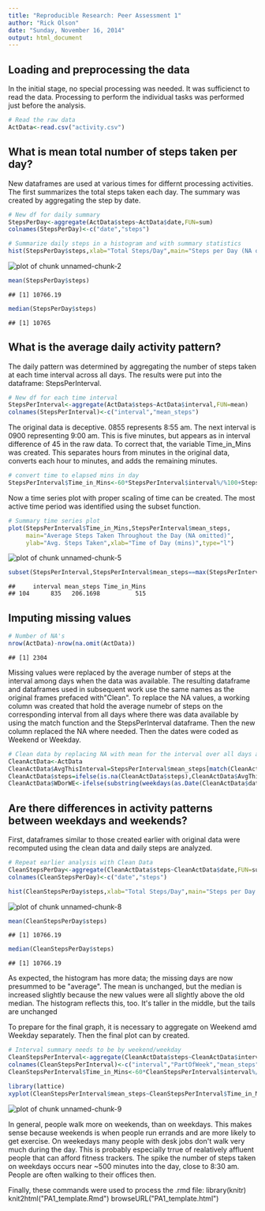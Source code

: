 ```yaml
---
title: "Reproducible Research: Peer Assessment 1"
author: "Rick Olson"
date: "Sunday, November 16, 2014"
output: html_document
---
```



## Loading and preprocessing the data
In the initial stage, no special processing was needed.  It was sufficienct to read the data. Processing to perform the individual tasks was performed just before the analysis.    

```r
# Read the raw data
ActData<-read.csv("activity.csv")
```


## What is mean total number of steps taken per day?
New dataframes are used at various times for differnt processing activities.  The first summarizes the total steps taken each day.  The summary was created by aggregating the step by date.

```r
# New df for daily summary
StepsPerDay<-aggregate(ActData$steps~ActData$date,FUN=sum)
colnames(StepsPerDay)<-c("date","steps")

# Summarize daily steps in a histogram and with summary statistics
hist(StepsPerDay$steps,xlab="Total Steps/Day",main="Steps per Day (NA omitted)",ylim=c(0,35))
```

![plot of chunk unnamed-chunk-2](figure/unnamed-chunk-2-1.png) 

```r
mean(StepsPerDay$steps)
```

```
## [1] 10766.19
```

```r
median(StepsPerDay$steps)
```

```
## [1] 10765
```


## What is the average daily activity pattern?
The daily pattern was determined by aggregating the number of steps taken at each time interval across all days.  The results were put into the dataframe: StepsPerInterval.  

```r
# New df for each time interval
StepsPerInterval<-aggregate(ActData$steps~ActData$interval,FUN=mean)
colnames(StepsPerInterval)<-c("interval","mean_steps")
```
The original data is deceptive.  0855 represents 8:55 am. The next interval is 0900 representing 9:00 am.  This is five minutes, but appears as in interval difference of 45 in the raw data.  To correct that, the variable Time_in_Mins was created.  This separates hours from minutes in the original data, converts each hour to minutes, and adds the remaining minutes.

```r
# convert time to elapsed mins in day
StepsPerInterval$Time_in_Mins<-60*StepsPerInterval$interval%/%100+StepsPerInterval$interval-100*(StepsPerInterval$interval%/%100)
```
Now a time series plot with proper scaling of time can be created.  The most active time period was identified using the subset function.

```r
# Summary time series plot
plot(StepsPerInterval$Time_in_Mins,StepsPerInterval$mean_steps,
     main="Average Steps Taken Throughout the Day (NA omitted)",
     ylab="Avg. Steps Taken",xlab="Time of Day (mins)",type="l")
```

![plot of chunk unnamed-chunk-5](figure/unnamed-chunk-5-1.png) 

```r
subset(StepsPerInterval,StepsPerInterval$mean_steps==max(StepsPerInterval$mean_steps))
```

```
##     interval mean_steps Time_in_Mins
## 104      835   206.1698          515
```

## Imputing missing values

```r
# Number of NA's
nrow(ActData)-nrow(na.omit(ActData))
```

```
## [1] 2304
```
Missing values were replaced by the average number of steps at the interval among days when the data was available.  The resulting dataframe and dataframes used in subsequent work use the same names as the original frames prefaced with"Clean".  To replace the NA values, a working column was created that hold the average numebr of steps on the corresponding interval from all days where there was data available by using the match function and the StepsPerInterval dataframe.  Then the new column replaced the NA where needed.  Then the dates were coded as Weekend or Weekday.

```r
# Clean data by replacing NA with mean for the interval over all days and labelling day of week
CleanActData<-ActData
CleanActData$AvgThisInterval=StepsPerInterval$mean_steps[match(CleanActData$interval,StepsPerInterval$interval)]
CleanActData$steps=ifelse(is.na(CleanActData$steps),CleanActData$AvgThisInterval,CleanActData$steps)
CleanActData$WDorWE<-ifelse(substring(weekdays(as.Date(CleanActData$date)),1,1)=="S","Weekend","Weekday")
```
## Are there differences in activity patterns between weekdays and weekends?
First, dataframes similar to those created earlier with original data were recomputed using the clean data and daily steps are analyzed.

```r
# Repeat earlier analysis with Clean Data
CleanStepsPerDay<-aggregate(CleanActData$steps~CleanActData$date,FUN=sum)
colnames(CleanStepsPerDay)<-c("date","steps")

hist(CleanStepsPerDay$steps,xlab="Total Steps/Day",main="Steps per Day (NA imputed with mean)",ylim=c(0,35))
```

![plot of chunk unnamed-chunk-8](figure/unnamed-chunk-8-1.png) 

```r
mean(CleanStepsPerDay$steps)
```

```
## [1] 10766.19
```

```r
median(CleanStepsPerDay$steps)
```

```
## [1] 10766.19
```
As expected, the histogram has more data; the missing days are now presummed to be "average".  The mean is unchanged, but the median is increased slightly because the new values were all slightly above the old median.  The histogram reflects this, too.  It's taller in the middle, but the tails are unchanged

To prepare for the final graph, it is necessary to aggregate on Weekend amd Weekday separately.  Then the final plot can by created.

```r
# Interval summary needs to be by weekend/weekday
CleanStepsPerInterval<-aggregate(CleanActData$steps~CleanActData$interval+CleanActData$WDorWE,FUN=mean)
colnames(CleanStepsPerInterval)<-c("interval","PartOfWeek","mean_steps")
CleanStepsPerInterval$Time_in_Mins<-60*CleanStepsPerInterval$interval%/%100+CleanStepsPerInterval$interval-100*(CleanStepsPerInterval$interval%/%100)

library(lattice)
xyplot(CleanStepsPerInterval$mean_steps~CleanStepsPerInterval$Time_in_Mins|CleanStepsPerInterval$PartOfWeek,type="l")
```

![plot of chunk unnamed-chunk-9](figure/unnamed-chunk-9-1.png) 

In general, people walk more on weekends, than on weekdays.  This makes sense because weekends is when people run errands and are more likely to get exercise.  On weekedays many people with desk jobs don't walk very much during the day.  This is probably especially trrue of realatively affluent people that can afford fitness trackers.  The spike the number of steps taken on weekdays occurs near ~500 minutes into the day, close to 8:30 am.  People are often walking to their offices then.

Finally, these commands were used to process the .rmd file:
  library(knitr)
  knit2html("PA1_template.Rmd")
  browseURL("PA1_template.html")
